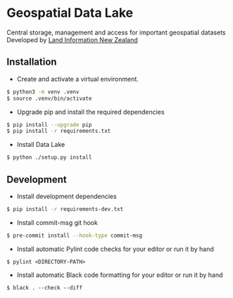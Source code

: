 # Geospatial Data Lake
Central storage, management and access for important geospatial datasets
Developed by [Land Information New Zealand](https://github.com/linz)


## Installation
* Create and activate a virtual environment.

```bash
$ python3 -m venv .venv
$ source .venv/bin/activate
```

* Upgrade pip and install the required dependencies

```bash
$ pip install --upgrade pip
$ pip install -r requirements.txt
```

* Install Data Lake

```bash
$ python ./setup.py install
```


## Development
* Install development dependencies

```bash
$ pip install -r requirements-dev.txt
```

* Install commit-msg git hook

```bash
$ pre-commit install --hook-type commit-msg
```

* Install automatic Pylint code checks for your editor or run it by hand
```
$ pylint <DIRECTORY-PATH>
```

* Install automatic Black code formatting for your editor or run it by hand
```
$ black . --check --diff
```
